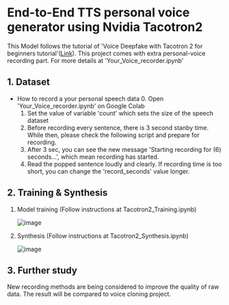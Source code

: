 End-to-End TTS personal voice generator using Nvidia Tacotron2
=============

This Model follows the tutorial of 'Voice Deepfake with Tacotron 2 for beginners tutorial'([Link](https://www.youtube.com/watch?v=gVqSEIr2PD4)). This project comes with extra personal-voice recording part. For more details at 'Your_Voice_recorder.ipynb'

## 1. Dataset

- How to record a your personal speech data
   0. Open 'Your_Voice_recorder.ipynb' on Google Colab 
   1. Set the value of variable 'count' which sets the size of the speech dataset
   2. Before recording every sentence, there is 3 second stanby time. While then, please check the following script and prepare for recording.   
   3. After 3 sec, you can see the new message 'Starting recording for (6) seconds...', which mean recording has started.
   4. Read the popped sentence loudly and clearly. If recording time is too short, you can change the 'record_seconds' value longer.

## 2. Training & Synthesis 

1) Model training (Follow instructions at Tacotron2_Training.ipynb)  
 
   ![image](https://user-images.githubusercontent.com/13134929/134140263-33fd0890-d2e8-450e-8977-32a79c3c5fba.png)

2) Synthesis (Follow instructions at Tacotron2_Synthesis.ipynb)   

   ![image](https://user-images.githubusercontent.com/13134929/134140641-89b6aab9-803b-48a8-b487-5e020472e8eb.png)

## 3. Further study
  New recording methods are being considered to improve the quality of raw data. The result will be compared to voice cloning project.
